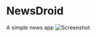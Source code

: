 # NewsDroid
A simple news app
![Screenshot](Screenshot_2019-03-18-15-38-01-425_com.chandora.androidy.newsdroid.png|width=100)
